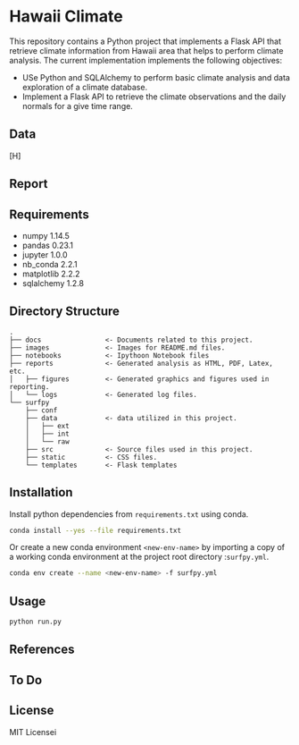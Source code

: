 # Hawaii Climate
This repository contains a Python project that implements a Flask API that retrieve climate information from Hawaii area that helps to perform climate analysis.
The current implementation implements the following objectives:
- USe Python and SQLAlchemy to perform basic climate analysis and data exploration of a climate database.
- Implement a Flask API to retrieve the climate observations and the daily normals for a give time range. 

## Data
[H]

## Report

## Requirements
- numpy 1.14.5
- pandas 0.23.1
- jupyter 1.0.0
- nb_conda 2.2.1
- matplotlib 2.2.2
- sqlalchemy 1.2.8 
 
## Directory Structure
```
.
├── docs                <- Documents related to this project.
├── images              <- Images for README.md files.
├── notebooks           <- Ipythoon Notebook files
├── reports             <- Generated analysis as HTML, PDF, Latex, etc.
│   ├── figures         <- Generated graphics and figures used in reporting.
│   └── logs            <- Generated log files.  
└── surfpy
    ├── conf
    ├── data            <- data utilized in this project.
    │   ├── ext
    │   ├── int
    │   └── raw
    ├── src             <- Source files used in this project.
    ├── static          <- CSS files.
    └── templates       <- Flask templates 
```
## Installation
Install python dependencies from  `requirements.txt` using conda.
```bash
conda install --yes --file requirements.txt
```

Or create a new conda environment `<new-env-name>` by importing a copy of a working conda environment at the project root directory :`surfpy.yml`.
```bash
conda env create --name <new-env-name> -f surfpy.yml
```
## Usage
```bash
python run.py

```
## References

## To Do

## License
MIT Licensei 
